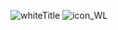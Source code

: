![whiteTitle](https://user-images.githubusercontent.com/101816097/209168906-5c386fbc-7d5a-4573-94d0-bf9258bb5c95.png)
![icon_WL](https://user-images.githubusercontent.com/101816097/187089322-6c6786c8-7892-42ea-b27f-daf46e09c065.png)
